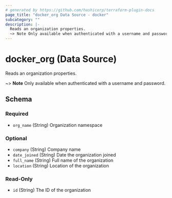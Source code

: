 ```yaml
---
# generated by https://github.com/hashicorp/terraform-plugin-docs
page_title: "docker_org Data Source - docker"
subcategory: ""
description: |-
  Reads an organization properties.
  ~> Note Only available when authenticated with a username and password.
---
```


# docker_org (Data Source)

Reads an organization properties.

~> **Note** Only available when authenticated with a username and password.



<!-- schema generated by tfplugindocs -->
## Schema

### Required

- `org_name` (String) Organization namespace

### Optional

- `company` (String) Company name
- `date_joined` (String) Date the organization joined
- `full_name` (String) Full name of the organization
- `location` (String) Location of the organization

### Read-Only

- `id` (String) The ID of the organization
